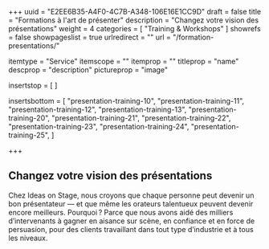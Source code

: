 +++
uuid			= "E2EE6B35-A4F0-4C7B-A348-106E16E1CC9D"
draft 			= false
title 			= "Formations à l'art de présenter"
description		= "Changez votre vision des présentations"
weight			= 4
categories		= [ "Training & Workshops" ]
showrefs		= false
showpageslist	= true
urlredirect		= ""
url		 		= "/formation-presentations/"

itemtype		= "Service"
itemscope		= ""
itemprop		= ""
titleprop		= "name"
descprop		= "description"
pictureprop		= "image"

insertstop		= [
]

insertsbottom	= [
	"presentation-training-10",
	"presentation-training-11",
	"presentation-training-12",
	"presentation-training-13",
	"presentation-training-20",
	"presentation-training-21",
	"presentation-training-22",
	"presentation-training-23",
	"presentation-training-24",
	"presentation-training-25",
]

+++
## Changez votre vision des présentations

Chez Ideas on Stage, nous croyons que chaque personne peut devenir un bon présentateur — et que même les orateurs talentueux peuvent devenir encore meilleurs. Pourquoi ? Parce que nous avons aidé des milliers d’intervenants à gagner en aisance sur scène, en confiance et en force de persuasion, pour des clients travaillant dans tout type d’industrie et à tous les niveaux.
